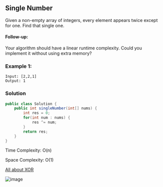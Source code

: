 ## Single Number
Given a non-empty array of integers, every element appears twice except for one. Find that single one.

#### Follow-up:
Your algorithm should have a linear runtime complexity. Could you implement it without using extra memory?

### Example 1:
```
Input: [2,2,1]
Output: 1
```

### Solution 
```java
public class Solution {
    public int singleNumber(int[] nums) {
        int res = 0;
        for(int num : nums) {
            res ^= num;
        }
        return res;
    }
}
```

Time Complexity: O(n)

Space Complexity: O(1)

[All about XOR](https://accu.org/index.php/journals/1915)


![image](https://lh3.googleusercontent.com/uwxV-rJMhEYMtP0ARYzONcWpqCqyO-Kj_4CQK1I6WhqTiclYJeoAexu6oHIEZlLP42A8wYBayLhKEWEJFR6PC1VRSsn3mFwOjroFRR2lQwmnJiZbn_INBBp4aIGP67zByMLyNUkeGdoNu5xqb_mUV7cobDKZ1lhYLTtNWMgNhr9xUKep3N7NWMwKp__aubgbym25ukXBzL215soJxltn9pOtHH-inizj9ywOqnYUDnntI8ljMxHl2uabnnXY-NSyBXLSrQIM3VFQHtJigHjorhslWAgtmy84wZ46I0DL8bL8kgyQk7YJb-qZWfkyO2-ghPF6J4hwYp-wu05H6DRTvO5qoq8bwisgFeOR338GYa2FmYu9mYFEjLuFI4QJISVbhp5sGLhv3iTRlbW4M4muucgNE75Tw6aIYrOXbk-R6OW2WJDqyF-ncspT1OVaUm2LHpBZsAPhuVi4A3pnKKPaZ1uNAIrcYhynzsSi_PT6KxvmGpXMpNEpJrZpFXe7NHq9MmptoltlkgHsAjgGYfLFLpRUNgCuxcNoF0qlwwAXM5ahlnCa9wZUzBLVO12593c7_p0GxeMAsrtkYfRU4iSDklWTR2Hl7EIJSqIkVm8RXrwgtuQxODiSTJ9Dmlgp9oIcjr9LAfz9x0jvXL73dq7hpw4sbp9acmzeZFRsqw0mvwU6KkGCYWg4v2s=w741-h353-no)


